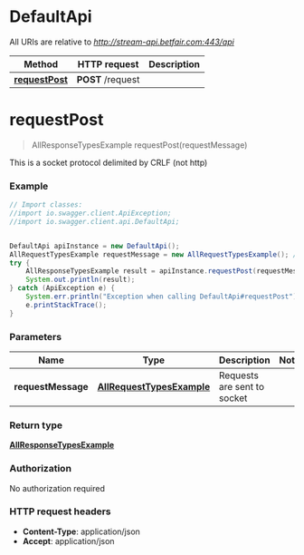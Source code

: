 # DefaultApi

All URIs are relative to *http://stream-api.betfair.com:443/api*

Method | HTTP request | Description
------------- | ------------- | -------------
[**requestPost**](DefaultApi.md#requestPost) | **POST** /request | 


<a name="requestPost"></a>
# **requestPost**
> AllResponseTypesExample requestPost(requestMessage)



This is a socket protocol delimited by CRLF (not http)

### Example
```java
// Import classes:
//import io.swagger.client.ApiException;
//import io.swagger.client.api.DefaultApi;


DefaultApi apiInstance = new DefaultApi();
AllRequestTypesExample requestMessage = new AllRequestTypesExample(); // AllRequestTypesExample | Requests are sent to socket
try {
    AllResponseTypesExample result = apiInstance.requestPost(requestMessage);
    System.out.println(result);
} catch (ApiException e) {
    System.err.println("Exception when calling DefaultApi#requestPost");
    e.printStackTrace();
}
```

### Parameters

Name | Type | Description  | Notes
------------- | ------------- | ------------- | -------------
 **requestMessage** | [**AllRequestTypesExample**](AllRequestTypesExample.md)| Requests are sent to socket |

### Return type

[**AllResponseTypesExample**](AllResponseTypesExample.md)

### Authorization

No authorization required

### HTTP request headers

 - **Content-Type**: application/json
 - **Accept**: application/json

